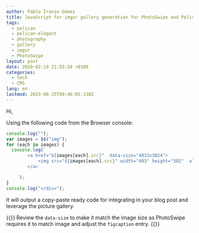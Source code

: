 ```yaml
---
author: Pablo Iranzo Gómez
title: JavaScript for imgur gallery generation for PhotoSwipe and Pelican-Elegant
tags:
  - pelican
  - pelican-elegant
  - photography
  - gallery
  - imgur
  - PhotoSwipe
layout: post
date: 2020-02-19 21:55:24 +0100
categories:
  - tech
  - CMS
lang: en
lastmod: 2023-08-25T09:46:05.138Z
---
```


Hi,

Using the following code from the Browser console:

```js
console.log("");
var images = $$("img");
for (each in images) {
  console.log(`
        <a href="${images[each].src}"  data-size="4032x3024">
            <img src="${images[each].src}" width="403" height="302"  alt="Image description" />
        </a>

    `);
}
console.log("</div>");
```

It will output a copy-paste ready code for integrating in your blog post and leverage the picture gallery.

{{<warning>}}
Review the `data-size` to make it match the image size as PhotoSwipe requires it to match image and adjust the `figcaption` entry.
{{</warning>}}
